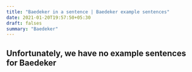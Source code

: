 ```yaml
---
title: "Baedeker in a sentence | Baedeker example sentences"
date: 2021-01-20T19:57:50+05:30
draft: falses
summary: "Baedeker"
---
```

## Unfortunately, we have no example sentences for Baedeker                 
